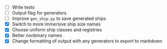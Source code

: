 - [ ] Write tests
- [ ] Output flag for generators
- [ ] Improve `gen_ship.py` to save generated ships
- [x] Switch to more immersive ship size names
- [x] Choose uniform ship classes and registries
- [x] Better nonbinary names
- [x] Change formatting of output with any generators to export to markdown
